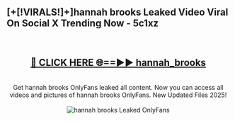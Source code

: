 <h2>[+[!VIRALS!]+]hannah brooks Leaked Video Viral On Social X Trending Now - 5c1xz</h2>
<br>
<div align="center">
<h2><a href="https://libra.edu.pl?hannah_brooks" rel="nofollow">🔴 CLICK HERE 🌐==►► hannah_brooks</a></h2>
<br>
Get hannah brooks OnlyFans leaked all content. Now you can access all videos and pictures of hannah brooks OnlyFans. New Updated Files 2025!
<br>
<br>
<a href="https://libra.edu.pl?hannah_brooks" rel="nofollow" data-target="animated-image.originalLink"><img src="https://i.ibb.co.com/WyWwxjT/player-gif2.gif" alt="hannah brooks Leaked OnlyFans" style="max-width: 100%; display: inline-block;" data-target="animated-image.originalImage"></a>
</div>
<br>